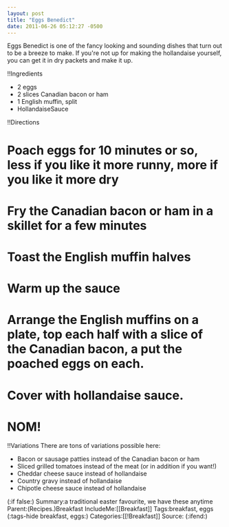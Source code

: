 ```yaml
---
layout: post
title: "Eggs Benedict"
date: 2011-06-26 05:12:27 -0500
---
```

Eggs Benedict is one of the fancy looking and sounding dishes that turn out to be a breeze to make. If you're not up for making the hollandaise yourself, you can get it in dry packets and make it up.

!!Ingredients
* 2 eggs
* 2 slices Canadian bacon or ham
* 1 English muffin, split
* HollandaiseSauce

!!Directions
# Poach eggs for 10 minutes or so, less if you like it more runny, more if you like it more dry

# Fry the Canadian bacon or ham in a skillet for a few minutes

# Toast the English muffin halves

# Warm up the sauce

# Arrange the English muffins on a plate, top each half with a slice of the Canadian bacon, a put the poached eggs on each.

# Cover with hollandaise sauce.

# NOM!


!!Variations
There are tons of variations possible here:
* Bacon or sausage patties instead of the Canadian bacon or ham
* Sliced grilled tomatoes instead of the meat (or in addition if you want!)
* Cheddar cheese sauce instead of hollandaise
* Country gravy instead of hollandaise
* Chipotle cheese sauce instead of hollandaise

(:if false:)
Summary:a traditional easter favourite, we have these anytime
Parent:(Recipes.)Breakfast
IncludeMe:[[Breakfast]]
Tags:breakfast, eggs
(:tags-hide breakfast, eggs:)
Categories:[[!Breakfast]]
Source:
(:ifend:)



